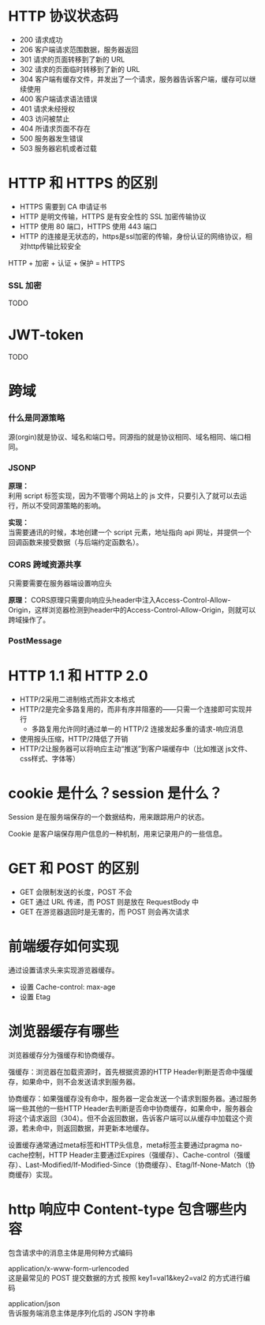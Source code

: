 # HTTP 协议状态码
- 200 请求成功
- 206 客户端请求范围数据，服务器返回
- 301 请求的页面转移到了新的 URL
- 302 请求的页面临时转移到了新的 URL
- 304 客户端有缓存文件，并发出了一个请求，服务器告诉客户端，缓存可以继续使用
- 400 客户端请求语法错误
- 401 请求未经授权
- 403 访问被禁止
- 404 所请求页面不存在
- 500 服务器发生错误
- 503 服务器宕机或者过载

# HTTP 和 HTTPS 的区别
- HTTPS 需要到 CA 申请证书
- HTTP 是明文传输，HTTPS 是有安全性的 SSL 加密传输协议
- HTTP 使用 80 端口，HTTPS 使用 443 端口
- HTTP 的连接是无状态的，https是ssl加密的传输，身份认证的网络协议，相对http传输比较安全

HTTP + 加密 + 认证 + 保护 = HTTPS

### SSL 加密
TODO

# JWT-token
TODO

# 跨域
### 什么是同源策略
源(orgin)就是协议、域名和端口号。同源指的就是协议相同、域名相同、端口相同。

### JSONP
**原理：**  
利用 script 标签实现，因为不管哪个网站上的 js 文件，只要引入了就可以去运行，所以不受同源策略的影响。

**实现：**  
当需要通讯的时候，本地创建一个 script 元素，地址指向 api 网址，并提供一个回调函数来接受数据（与后端约定函数名）。

### CORS 跨域资源共享
只需要需要在服务器端设置响应头

**原理：** 
CORS原理只需要向响应头header中注入Access-Control-Allow-Origin，这样浏览器检测到header中的Access-Control-Allow-Origin，则就可以跨域操作了。

### PostMessage

# HTTP 1.1 和 HTTP 2.0
- HTTP/2采用二进制格式而非文本格式
- HTTP/2是完全多路复用的，而非有序并阻塞的——只需一个连接即可实现并行
  - 多路复用允许同时通过单一的 HTTP/2 连接发起多重的请求-响应消息
- 使用报头压缩，HTTP/2降低了开销
- HTTP/2让服务器可以将响应主动“推送”到客户端缓存中（比如推送 js文件、css样式、字体等）

# cookie 是什么？session 是什么？
Session 是在服务端保存的一个数据结构，用来跟踪用户的状态。

Cookie 是客户端保存用户信息的一种机制，用来记录用户的一些信息。

# GET 和 POST 的区别
- GET 会限制发送的长度，POST 不会
- GET 通过 URL 传递，而 POST 则是放在 RequestBody 中
- GET 在游览器退回时是无害的，而 POST 则会再次请求

# 前端缓存如何实现
通过设置请求头来实现游览器缓存。

- 设置 Cache-control: max-age
- 设置 Etag

# 浏览器缓存有哪些

浏览器缓存分为强缓存和协商缓存。  

强缓存：浏览器在加载资源时，首先根据资源的HTTP Header判断是否命中强缓存，如果命中，则不会发送请求到服务器。  

协商缓存：如果强缓存没有命中，服务器一定会发送一个请求到服务器。通过服务端一些其他的一些HTTP Header去判断是否命中协商缓存，如果命中，服务器会将这个请求返回（304）。但不会返回数据，告诉客户端可以从缓存中加载这个资源，若未命中，则返回数据，并更新本地缓存。  

设置缓存通常通过meta标签和HTTP头信息，meta标签主要通过pragma no-cache控制，HTTP Header主要通过Expires（强缓存）、Cache-control（强缓存）、Last-Modified/If-Modified-Since（协商缓存）、Etag/If-None-Match（协商缓存）实现。

# http 响应中 Content-type 包含哪些内容
包含请求中的消息主体是用何种方式编码

application/x-www-form-urlencoded  
这是最常见的 POST 提交数据的方式 按照 key1=val1&key2=val2 的方式进行编码

application/json  
告诉服务端消息主体是序列化后的 JSON 字符串